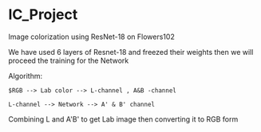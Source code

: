 # IC_Project
Image colorization using ResNet-18 on Flowers102 

We have used 6 layers of Resnet-18 and freezed their weights then we will proceed the training for the Network 

Algorithm:

    $RGB --> Lab color --> L-channel , A&B -channel 
                        
    L-channel --> Network --> A' & B' channel
Combining L and A'B' to get Lab image then converting it to RGB form
